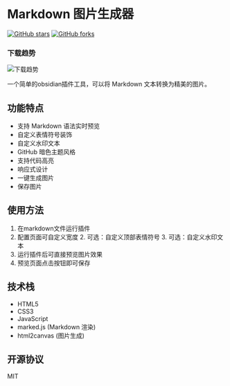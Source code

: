 # Markdown 图片生成器

[![GitHub stars](https://img.shields.io/github/stars/Jeff-clouds/deepseek-chrome-extension-code?style=social)](https://github.com/Jeff-clouds/deepseek-chrome-extension-code/stargazers)
[![GitHub forks](https://img.shields.io/github/forks/Jeff-clouds/deepseek-chrome-extension-code?style=social)](https://github.com/Jeff-clouds/deepseek-chrome-extension-code/network/members)

### 下载趋势
![下载趋势](https://ghchart.rshah.org/Jeff-clouds/deepseek-chrome-extension-code)

一个简单的obsidian插件工具，可以将 Markdown 文本转换为精美的图片。

## 功能特点

- 支持 Markdown 语法实时预览
- 自定义表情符号装饰
- 自定义水印文本
- GitHub 暗色主题风格
- 支持代码高亮
- 响应式设计
- 一键生成图片
- 保存图片

## 使用方法

1. 在markdown文件运行插件
1. 配置页面可自定义宽度
    2. 可选：自定义顶部表情符号
    3. 可选：自定义水印文本
4. 运行插件后可直接预览图片效果
2. 预览页面点击按钮即可保存

## 技术栈

- HTML5
- CSS3
- JavaScript
- marked.js (Markdown 渲染)
- html2canvas (图片生成)

## 开源协议

MIT 